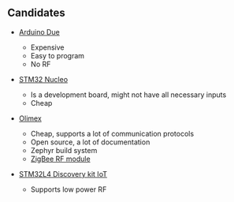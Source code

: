 ## Candidates
- [Arduino Due](https://store.arduino.cc/products/arduino-due)
    - Expensive
    - Easy to program
    - No RF

- [STM32 Nucleo](https://estore.st.com/en/products/evaluation-tools/product-evaluation-tools/mcu-mpu-eval-tools/stm32-mcu-mpu-eval-tools/stm32-nucleo-boards/nucleo-f446ze.html)
    - Is a development board, might not have all necessary inputs
    - Cheap

- [Olimex](https://www.olimex.com/Products/ARM/ST/STM32-E407/open-source-hardware)
    - Cheap, supports a lot of communication protocols
    - Open source, a lot of documentation
    - Zephyr build system
    - [ZigBee RF module](https://www.olimex.com/Products/Modules/RF/)

- [STM32L4 Discovery kit IoT](https://estore.st.com/en/products/evaluation-tools/product-evaluation-tools/mcu-mpu-eval-tools/stm32-mcu-mpu-eval-tools/stm32-discovery-kits/b-l475e-iot01a.html)
    - Supports low power RF 

